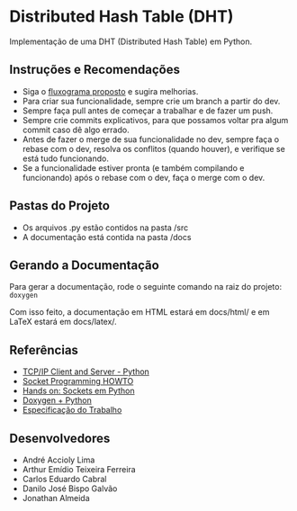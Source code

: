 # Distributed Hash Table (DHT)

Implementação de uma DHT (Distributed Hash Table) em Python.

## Instruções e Recomendações
* Siga o [fluxograma proposto](https://googledrive.com/host/0B_YEQWAPOAO3b3lwZmZTTGNONjg) e sugira melhorias.
* Para criar sua funcionalidade, sempre crie um branch a partir do dev.
* Sempre faça pull antes de começar a trabalhar e de fazer um push.
* Sempre crie commits explicativos, para que possamos voltar pra algum commit caso dê algo errado.
* Antes de fazer o merge de sua funcionalidade no dev, sempre faça o rebase com o dev, resolva os conflitos (quando houver), e verifique se está tudo funcionando.
* Se a funcionalidade estiver pronta (e também compilando e funcionando) após o rebase com o dev, faça o merge com o dev.

## Pastas do Projeto
* Os arquivos .py estão contidos na pasta /src
* A documentação está contida na pasta /docs

## Gerando a Documentação
Para gerar a documentação, rode o seguinte comando na raiz do projeto: ```doxygen```
   
Com isso feito, a documentação em HTML estará em docs/html/ e em LaTeX estará em docs/latex/.

## Referências
* [TCP/IP Client and Server - Python](https://pymotw.com/2/socket/tcp.html)
* [Socket Programming HOWTO](https://docs.python.org/2/howto/sockets.html)
* [Hands on: Sockets em Python](https://blog.butecopensource.org/hands-on-sockets-em-python/)
* [Doxygen + Python](https://www.stack.nl/~dimitri/doxygen/manual/docblocks.html#pythonblocks)
* [Especificação do Trabalho](https://drive.google.com/file/d/0B_YEQWAPOAO3Zzh1ZFhxWGtiWVU/view?usp=sharing)

## Desenvolvedores
* André Accioly Lima
* Arthur Emídio Teixeira Ferreira
* Carlos Eduardo Cabral
* Danilo José Bispo Galvão
* Jonathan Almeida
